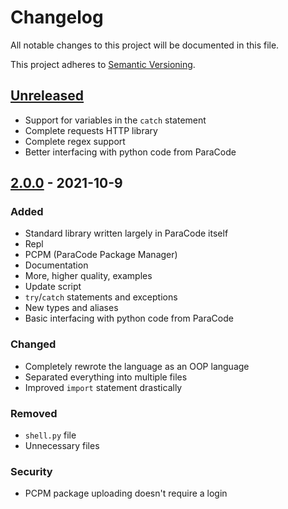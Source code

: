 # Changelog
All notable changes to this project will be documented in this file.

This project adheres to [Semantic Versioning](https://semver.org/spec/v2.0.0.html).

## [Unreleased]
- Support for variables in the `catch` statement
- Complete requests HTTP library
- Complete regex support
- Better interfacing with python code from ParaCode

## [2.0.0] - 2021-10-9
### Added
- Standard library written largely in ParaCode itself
- Repl
- PCPM (ParaCode Package Manager)
- Documentation
- More, higher quality, examples
- Update script
- `try`/`catch` statements and exceptions
- New types and aliases
- Basic interfacing with python code from ParaCode

### Changed
- Completely rewrote the language as an OOP language
- Separated everything into multiple files
- Improved `import` statement drastically

### Removed
- `shell.py` file
- Unnecessary files

### Security
- PCPM package uploading doesn't require a login

[Unreleased]: https://github.com/DaRubyMiner360/ParaCode/compare/v2.0.0...HEAD
[2.0.0]: https://github.com/DaRubyMiner360/ParaCode/releases/tag/v2.0.0
